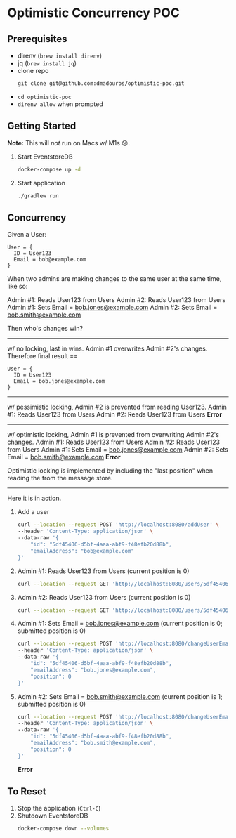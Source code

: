 # Optimistic Concurrency POC

## Prerequisites

- direnv (`brew install direnv`)
- jq (`brew install jq`)
- clone repo
    ```
    git clone git@github.com:dmadouros/optimistic-poc.git
    ```
- `cd optimistic-poc`
- `direnv allow` when prompted

## Getting Started

**Note:** This will _not_ run on Macs w/ M1s 😞.

1. Start EventstoreDB
    ```bash
    docker-compose up -d
    ```
2. Start application
    ```bash
    ./gradlew run
    ```
## Concurrency

Given a User:

```text
User = {
  ID = User123
  Email = bob@example.com
}
```

When two admins are making changes to the same user at the same time, like so:

Admin #1: Reads User123 from Users
Admin #2: Reads User123 from Users
Admin #1: Sets Email = bob.jones@example.com
Admin #2: Sets Email = bob.smith@example.com

Then who's changes win?

---

w/ no locking, last in wins. Admin #1 overwrites Admin #2's changes.
Therefore final result ==
```text
User = {
  ID = User123
  Email = bob.jones@example.com
}
```

---

w/ pessimistic locking, Admin #2 is prevented from reading User123.
Admin #1: Reads User123 from Users
Admin #2: Reads User123 from Users **Error**

---

w/ optimistic locking, Admin #1 is prevented from overwriting Admin #2's changes.
Admin #1: Reads User123 from Users
Admin #2: Reads User123 from Users
Admin #1: Sets Email = bob.jones@example.com
Admin #2: Sets Email = bob.smith@example.com **Error**

Optimistic locking is implemented by including the "last position" when reading the from the message store.

---

Here it is in action.

1. Add a user
    ```bash
    curl --location --request POST 'http://localhost:8080/addUser' \
    --header 'Content-Type: application/json' \
    --data-raw '{
        "id": "5df45406-d5bf-4aaa-abf9-f48efb20d88b",
        "emailAddress": "bob@example.com"
    }'
    ```

2. Admin #1: Reads User123 from Users (current position is 0)
    ```bash
    curl --location --request GET 'http://localhost:8080/users/5df45406-d5bf-4aaa-abf9-f48efb20d88b'
    ```

3. Admin #2: Reads User123 from Users (current position is 0)
    ```bash
    curl --location --request GET 'http://localhost:8080/users/5df45406-d5bf-4aaa-abf9-f48efb20d88b'
    ```

4. Admin #1: Sets Email = bob.jones@example.com (current position is 0; submitted position is 0)
    ```bash
    curl --location --request POST 'http://localhost:8080/changeUserEmailAddressName' \
    --header 'Content-Type: application/json' \
    --data-raw '{
        "id": "5df45406-d5bf-4aaa-abf9-f48efb20d88b",
        "emailAddress": "bob.jones@example.com",
        "position": 0
    }'
    ```

5. Admin #2: Sets Email = bob.smith@example.com (current position is 1; submitted position is 0)
    ```bash
    curl --location --request POST 'http://localhost:8080/changeUserEmailAddressName' \
    --header 'Content-Type: application/json' \
    --data-raw '{
        "id": "5df45406-d5bf-4aaa-abf9-f48efb20d88b",
        "emailAddress": "bob.smith@example.com",
        "position": 0
    }'
    ```
    ****Error****

## To Reset

1. Stop the application (`Ctrl-C`)
2. Shutdown EventstoreDB
    ```bash
    docker-compose down --volumes
    ```
